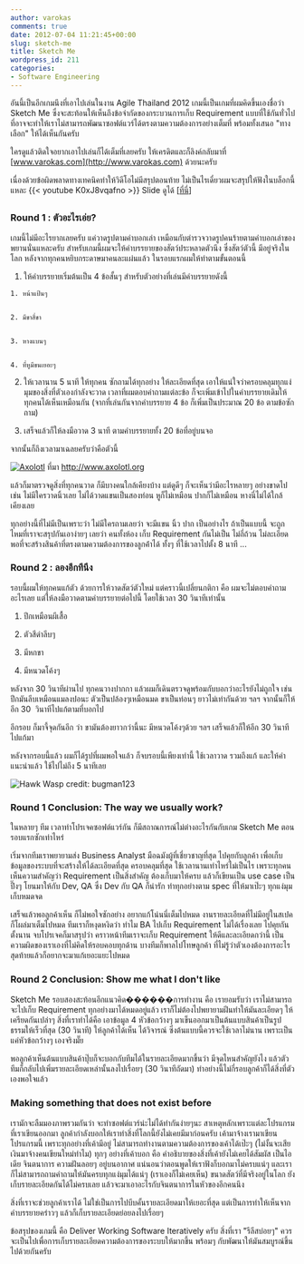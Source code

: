 ```yaml
---
author: varokas
comments: true
date: 2012-07-04 11:21:45+00:00
slug: sketch-me
title: Sketch Me
wordpress_id: 211
categories:
- Software Engineering
---
```


อันนึ้เป็นอีกเกมนึงที่เอาไปเล่นในงาน Agile Thailand 2012 เกมนี้เป็นเกมที่ผมคิดขึ้นเองชื่อว่า Sketch Me ซึ่งจะสะท้อนให้เห็นถึงข้อจำกัดของกระบวนการเก็บ Requirement แบบที่ใช้กันทั่วไป ที่อาจจะทำให้เราไม่สามารถพัฒนาซอฟต์แวร์ได้ตรงตามความต้องการอย่างเต็มที่ พร้อมทั้งเสนอ "ทางเลือก" ให้ได้เห็นกันครับ

ใครดูแล้วติดใจอยากเอาไปเล่นก็ได้เต็มที่เลยครับ ให้เครดิตและก็ลิงค์กลับมาที่ [www.varokas.com](http://www.varokas.com) ด้วยนะครับ

เนื่องด้วยข้อผิดพลาดทางเทคนิคทำให้วิดีโอไม่มีสรุปตอนท้าย ไม่เป็นไรเดี๋ยวผมจะสรุปให้ฟังในบล็อกนี้แหละ
{{< youtube K0xJ8vqafno >}}
Slide ดูได้ [[ที่นี่](https://docs.google.com/a/panusuwan.com/presentation/d/1uxs3P7XvkmZb1f7SQxTZ4U3lg2ItB-9_aZjVS3kVYTM)]


## <!--more-->




### Round 1 : ตัวอะไรเอ่ย?


เกมนี้ไม่มีอะไรยากเลยครับ แค่วาดรูปตามคำบอกเล่า เหมือนกับตำรวจวาดรูปคนร้ายตามคำบอกเล่าของพยานนั่นแหละครับ สำหรับเกมนี้ผมจะให้คำบรรยายของสัตว์ประหลาดตัวนึง ซึ่งสัตว์ตัวนี้ มีอยู่จริงในโลก หลังจากทุกคนหยิบกระดาษมาคนละแผ่นแล้ว ในรอบแรกผมให้ทำตามขั้นตอนนี้




  1. ให้คำบรรยายเริ่มต้นเป็น 4 ข้อสั้นๆ สำหรับตัวอย่างที่เล่นมีคำบรรยายดังนี้


    1. หน้าแป้นๆ


    2. มีขาสี่ขา


    3. หางแบนๆ


    4. ที่หูมีขนเยอะๆ





  2. ให้เวลานาน 5 นาที ให้ทุกคน ซักถามได้ทุกอย่าง ให้ละเอียดที่สุด เอาให้แน่ใจว่าครอบคลุมทุกแง่มุมของสิ่งที่ตัวเองกำลังจะวาด เวลาที่ผมตอบคำถามแต่ละข้อ ก็จะเพิ่มเข้าไปในคำบรรยายเดิมให้ทุกคนได้เห็นเหมือนกัน (จากที่เล่นกันจากคำบรรยาย 4 ข้อ ก็เพิ่มเป็นประมาณ 20 ข้อ ตามข้อซักถาม)


  3. เสร็จแล้วก็ให้ลงมือวาด 3 นาที ตามคำบรรยายทั้ง 20 ข้อที่อยู่บนจอ


จากนั้นก็ถึงเวลามาเฉลยครับว่าคือตัวนี้

[![Axolotl](http://www.axolotl.org/images/animals/axolotl.jpg)](http://www.axolotl.org) ที่มา http://www.axolotl.org

แล้วก็มาตรวจดูสิ่งที่ทุกคนวาด ก็มีบางคนใกล้เคียงบ้าง แต่ดูดีๆ ก็จะเห็นว่ามีอะไรหลายๆ อย่างขาดไป เช่น ไม่มีใครวาดนิ้วเลย ไม่ได้วาดแขนเป็นสองท่อน หูก็ไม่เหมือน ปากก็ไม่เหมือน หางนี่ไม่ได้ใกล้เคียงเลย

ทุกอย่างนี้ที่ไม่มีเป็นเพราะว่า ไม่มีใครถามเลยว่า จะมีแขน นิ้ว ปาก เป็นอย่างไร ถ้าเป็นแบบนี้ จะถูกไหมที่เราจะสรุปกันเอาง่ายๆ เลยว่า คนทั้งห้อง เก็บ Requirement กันไม่เป็น ไม่ถี่ถ้วน ไม่ละเอียดพอที่จะสร้างสินค้าที่ตรงตามความต้องการของลูกค้่าได้ ทั้งๆ ที่ใช้เวลาไปตั้ง 8 นาที ...


### Round 2 : ลองอีกทีนึง


รอบนี้ผมให้ทุกคนแก้ตัว ด้วยการให้วาดสัตว์ตัวใหม่ แต่คราวนี้เปลี่ยนกติกา คือ ผมจะไม่ตอบคำถามอะไรเลย แต่ให้ลงมือวาดตามคำบรรยายต่อไปนี้ โดยใช้เวลา 30 วินาทีเท่านั้น




  1. ปีกเหมือนผีเสื้อ


  2. ตัวสีดำลีบๆ


  3. มีหกขา


  4. มีหนวดโค้งๆ


หลังจาก 30 วินาทีผ่านไป ทุกคนวางปากกา แล้วผมก็เดินตรวจดูพร้อมกับบอกว่าอะไรยังไม่ถูกใจ เช่น ปีกมันลีบเหมือนแมลงปอนะ ตัวเป็นปล้องๆเหมือนมด ขาเป็นท่อนๆ ยาวไม่เท่ากันด้วย ฯลฯ จากนั้นก็ให้อีก 30  วินาทีไปแก้ตามที่บอกไป

อีกรอบ ก็มาจี้จุดกันอีก ว่า ขามันต้องยาวกว่านี้นะ มีหนวดโค้งๆด้วย ฯลฯ เสร็จแล้วก็ให้อีก 30 วินาที ไปแก้มา

หลังจากรอบนี้แล้ว ผมก็ได้รูปที่ผมพอใจแล้ว ก็จบรอบนี้เพียงเท่านี้ ใช้เวลาวาด รวมถึงแก้ และให้คำแนะนำแล้ว ใช้ไปไม่ถึง 5 นาทีเลย

![Hawk Wasp](http://cdn.ghosttheory.com/wp-content/uploads/2008/12/tarantulahawk.jpg) credit: bugman123


### Round 1 Conclusion: The way we usually work?


ในหลายๆ ทีม เวลาทำโปรเจคซอฟต์แวร์กัน ก็มีสถาณการณ์ไม่ต่างอะไรกันกับเกม Sketch Me ตอนรอบแรกซักเท่าไหร่

เริ่มจากทีมเราพยายามส่ง Business Analyst มือฉมังผู้ที่เชี่ยวชาญที่สุด ไปคุยกับลูกค้า เพื่อเก็บข้อมูลของระบบที่จะสร้างให้ได้ละเอียดที่สุด ครอบคลุมที่สุด ใช้เวลานานเท่าไหร่ไม่เป็นไร เพราะทุกคนเห็นความสำคัญว่า Requirement เป็นสิ่งสำคัญ ต้องเก็บมาให้ครบ แล้วก็เขียนเป็น use case เป็นปึ๊งๆ โยนมาให้กับ Dev, QA ซึ่ง Dev กับ QA ก็น่ารัก ทำทุกอย่างตาม spec ที่ให้มาเป๊ะๆ ทุกแง่มุมเก็บหมดจด

เสร็จแล้วพอลูกค้าเห็น ก็ไม่พอใจซักอย่าง อยากแก้โน่นนี่เต็มไปหมด งานรายละเอียดที่ไม่มีอยู่ในสเปคก็โผล่มาเต็มไปหมด ทีมเราก็หงุดหงิดว่า ทำไม BA ไปเก็บ Requirement ไม่ได้เรื่องเลย ไปคุยกันตั้งนาน จบโปรเจคก็มาสรุปว่า คราวหน้าทีมเราจะเก็บ Requirement ให้ดีและละเอียดกว่านี้ เป็นความผิดของเราเองที่ไม่คิดให้รอบคอบทุกด้าน บางทีมก็พาลไปโทษลูกค้า ที่ไม่รู้ว่าตัวเองต้องการอะไร สุดท้ายแล้วก็อยากจะมาแก้เยอะแยะไปหมด


### Round 2 Conclusion: Show me what I don't like


Sketch Me รอบสองสะท้อนอีกแนวคิด������การทำงาน คือ เรายอมรับว่า เราไม่สามารถจะไปเก็บ Requirement ทุกอย่างมาได้หมดอยู่แล้ว เราก็ไม่ต้องไปพยายามฝีนทำให้มันละเอียดๆ ให้เครียดกันเปล่าๆ สิ่งที่เราทำได้คือ เอาข้อมูล 4 หัวข้อกว้างๆ มาเข็นออกมาเป็นต้นแบบสินค้าเป็นรูปธรรมให้เร็วที่สุด (30 วินาที) ให้ลูกค้าได้เห็น ได้วิจารณ์ ซึ่งต้นแบบนี้ควรจะใช้เวลาไม่นาน เพราะเป็นแค่หัวข้อกว้างๆ เองจริงมั๊ย

พอลูกค้าเห็นต้นแบบสินค้าปุ๊บก็จะบอกกับทีมได้ในรายละเอียดมากขึ้นว่า มีจุดไหนสำคัญยังไง แล้วตัวทีมก็กลับไปเพิ่มรายละเอียดเหล่านั้นลงไปเรื่อยๆ (30 วินาทีถัดมา) ทำอย่างนี้ไม่กี่รอบลูกค้าก็ได้สิ่งที่ตัวเองพอใจแล้ว


### Making something that does not exist before


เรามักจะลืมมองภาพรวมกันว่า จะทำซอฟต์แวร์น่ะไม่ได้ทำกันง่ายๆนะ สาเหตุหลักเพราะแต่ละโปรแกรมที่เราเขียนออกมา ลูกค้ากำลังบอกให้เราทำสิ่งที่โลกนี้ยังไม่เคยมีมาก่อนครับ เค้ามาจ้างเรามาเขียนโปรแกรมนี้ เพราะทุกอย่างที่เค้ามีอยู่ ไม่สามารถทำงานตามความต้องการของเค้าได้เป๊ะๆ (ไม่งั้นจะเสียเงินมาจ้างคนเขียนใหม่ทำไม) ทุกๆ อย่างที่เค้าบอก คือ คำอธิบายของสิ่งที่เค้ายังไม่เคยได้สัมผัส เป็นไอเดีย จินตนาการ ความฝันลอยๆ อยู่บนอากาศ แน่นอนว่าตอนพูดให้เราฟังก็บอกมาไม่ครบแน่ๆ และเราก็ไม่สามารถถามคำถามให้มันครบทุกแง่มุมได้แน่ๆ (เราเองก็ไม่เคยเห็น) ขนาดสัตว์ที่มีจริงอยู่ในโลก ยังเก็บรายละเอียดกันได้ไม่ครบเลย แล้วจะมาเอาอะไรกับจินตนาการในหัวของอีกคนนึง

สิ่งที่เราจะช่วยลูกค้าเราได้ ไม่ใช่เป็นการไปบีบคั้นรายละเอียดมาให้เยอะที่สุด แต่เป็นการทำให้เห็นจากคำบรรยายคร่าวๆ แล้วก็เก็บรายละเอียดย่อยลงไปเรื่อยๆ

ข้อสรุปของเกมนี้ คือ Deliver Working Software Iteratively ครับ สิ่งที่เรา "รีลีสบ่อยๆ" ควรจะเป็นไปเพื่อการเก็บรายละเอียดความต้องการของระบบให้มากขึ้น พร้อมๆ กับพัฒนาให้มันสมบูรณ์ขึ้นไปด้วยกันครับ
